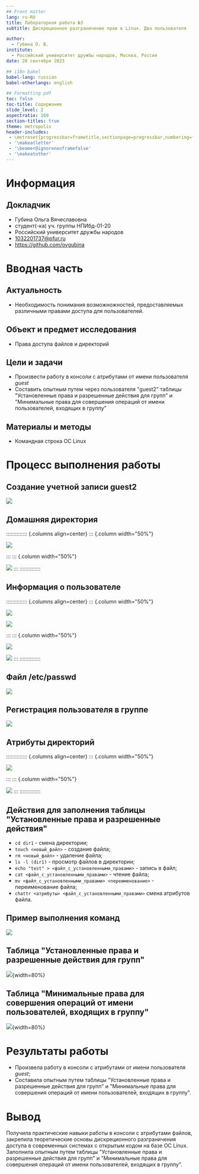 ```yaml
---
## Front matter
lang: ru-RU
title: Лабораторная работа №3
subtitle: Дискреционное разграничение прав в Linux. Два пользователя

author:
  - Губина О. В.
institute:
  - Российский университет дружбы народов, Москва, Россия
date: 20 сентября 2023

## i18n babel
babel-lang: russian
babel-otherlangs: english

## Formatting pdf
toc: false
toc-title: Содержание
slide_level: 2
aspectratio: 169
section-titles: true
theme: metropolis
header-includes:
 - \metroset{progressbar=frametitle,sectionpage=progressbar,numbering=fraction}
 - '\makeatletter'
 - '\beamer@ignorenonframefalse'
 - '\makeatother'
---
```


# Информация

## Докладчик

  * Губина Ольга Вячеславовна
  * студент(-ка) уч. группы НПИбд-01-20
  * Российский университет дружбы народов
  * [1032201737@pfur.ru](mailto:1032201737@rudn.ru)
  * <https://github.com/ovgubina>

# Вводная часть

## Актуальность

- Необходимость понимания возможножностей, предоставляемых различными правами доступа для пользователей. 

## Объект и предмет исследования

- Права доступа файлов и директорий 

## Цели и задачи

- Произвести работу в консоли с атрибутами от имени пользователя *guest*
- Соcтавить опытным путем через пользователя "guest2" таблицы "Установленные права и разрешенные действия для групп" и "Минимальные права для совершения операций от имени пользователей, входящих в группу"

## Материалы и методы

- Командная строка ОС Linux

# Процесс выполнения работы

## Создание учетной записи guest2

![](image/01.png)

## Домашняя директория 

:::::::::::::: {.columns align=center}
::: {.column width="50%"}

![](image/02.png)

:::
::: {.column width="50%"}

![](image/03.png)
:::
::::::::::::::

## Информация о пользователе 

:::::::::::::: {.columns align=center}
::: {.column width="50%"}

![](image/04.png)

![](image/10.png)

:::
::: {.column width="50%"}

![](image/05.png)

![](image/11.png)
:::
::::::::::::::

## Файл /etc/passwd

![](image/06.png)

## Регистрация пользователя в группе

![](image/07.png)

## Атрибуты директорий

:::::::::::::: {.columns align=center}
::: {.column width="50%"}

![](image/09.png)

:::
::: {.column width="50%"}

![](image/08.png)
:::
::::::::::::::

## Действия для заполнения таблицы "Установленные права и разрешенные действия"

- ```cd dir1``` - смена директории;
- ```touch <новый_файл>``` - создание файла;
- ```rm <новый_файл>``` - удаление файла;
- ```ls -l (dir1)``` - просмотр файлов в директории;
- ```echo "test" > <файл_с_установленными_правами>``` - запись в файл;
- ```cat <файл_с_установленными_правами>``` - чтение файла;
- ```mv <файл_с_установленными_правами> <переименование>``` - переименование файла;
- ```chattr <атрибуты> <файл_с_установленными_правами>``` смена атрибутов файла.

## Пример выполнения команд

![](image/070000.png)

## Таблица "Установленные права и разрешенные действия для групп"

![](image/t1.png){width=80%}

## Таблица "Минимальные права для совершения операций от имени пользователей, входящих в группу"

![](image/t2.png){width=80%}

# Результаты работы

- Произвела работу в консоли с атрибутами от имени пользователя *guest*;
- Соcтавила опытным путем таблицы "Установленные права и разрешенные действия для групп" и "Минимальные права для совершения операций от имени пользователей, входящих в группу".

# Вывод

Получила практические навыки работы в консоли с атрибутами файлов, закрепила теоретические основы дискреционного разграничения доступа в современных системах с открытым кодом на базе ОС Linux. Заполнила опытным путем таблицы "Установленные права и разрешенные действия для групп" и "Минимальные права для совершения операций от имени пользователей, входящих в группу".

[def]: ttps://github.com/ovgubina